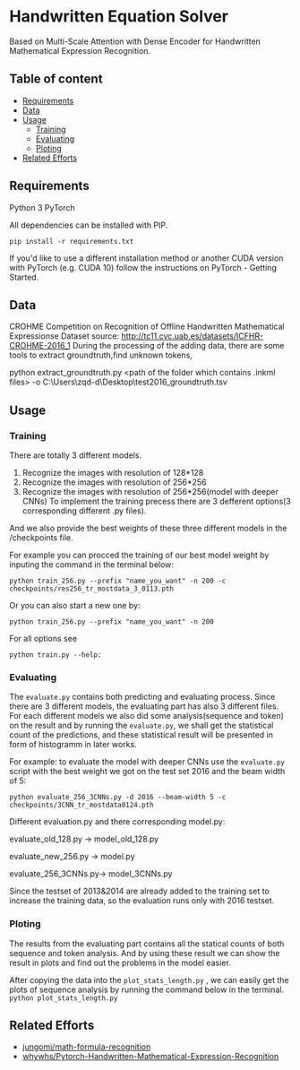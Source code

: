 # Handwritten Equation Solver

Based on Multi-Scale Attention with Dense Encoder for Handwritten Mathematical Expression Recognition.

## Table of content
- [Requirements](#requirements)
- [Data](#data)
- [Usage](#usage)
  * [Training](#training)
  * [Evaluating](#evaluating)
  * [Ploting](#ploting)
- [Related Efforts](#related-efforts)
## Requirements

Python 3
PyTorch

All dependencies can be installed with PIP.

`pip install -r requirements.txt`

If you'd like to use a different installation method or another CUDA version with PyTorch (e.g. CUDA 10) follow the instructions on PyTorch - Getting Started.

## Data

CROHME Competition on Recognition of Offline Handwritten Mathematical Expressionse 
Dataset source: http://tc11.cvc.uab.es/datasets/ICFHR-CROHME-2016_1
During the processing of the adding data, there are some tools to extract groundtruth,find unknown tokens,

python extract_groundtruth.py <path of the folder which contains .inkml files> -o C:\\Users\\zqd-d\\Desktop\\test2016_groundtruth.tsv



## Usage
### Training
There are totally 3 different models. 
1. Recognize the images with resolution of 128*128
2. Recognize the images with resolution of 256*256
3. Recognize the images with resolution of 256*256(model with deeper CNNs) 
To implement the training precess there are 3 defferent options(3 corresponding different .py files).

And we also provide the best weights of these three different models in the /checkpoints file.

For example you can procced the training of our best model weight by inputing the command in the terminal below:

`python train_256.py --prefix "name_you_want" -n 200 -c checkpoints/res256_tr_mostdata_3_0113.pth`

Or you can also start a new one by:

`python train_256.py --prefix "name_you_want" -n 200`

For all options see 

`python train.py --help:`

### Evaluating
The `evaluate.py` contains both predicting and evaluating process. Since there are 3 different models, the evaluating part has also 3 different files. For each different models we also did some analysis(sequence and token) on the result and by running the `evaluate.py`, we shall get the statistical count of the predictions, and these statistical result will be presented in form of histogramm in later works.

For example: to evaluate the model with deeper CNNs use the `evaluate.py` script with the best weight we got on the test set 2016 and the beam width of 5:

`python evaluate_256_3CNNs.py -d 2016 --beam-width 5 -c checkpoints/3CNN_tr_mostdata0124.pth`

Different evaluation.py and there corresponding model.py:

evaluate_old_128.py  -> model_old_128.py

evaluate_new_256.py  -> model.py

evaluate_256_3CNNs.py-> model_3CNNs.py

Since the testset of 2013&2014 are already added to the training set to increase the training data, so the evaluation runs only with 2016 testset.

### Ploting
The results from the evaluating part contains all the statical counts of both sequence and token analysis. And by using these result we can show the result in plots and find out the problems in the model easier.

After copying the data into the `plot_stats_length.py` , we can easily get the plots of sequence analysis by running the command below in the terminal.
`python plot_stats_length.py`

## Related Efforts
* [jungomi/math-formula-recognition](https://github.com/jungomi/math-formula-recognition)
* [whywhs/Pytorch-Handwritten-Mathematical-Expression-Recognition](https://github.com/whywhs/Pytorch-Handwritten-Mathematical-Expression-Recognition)
